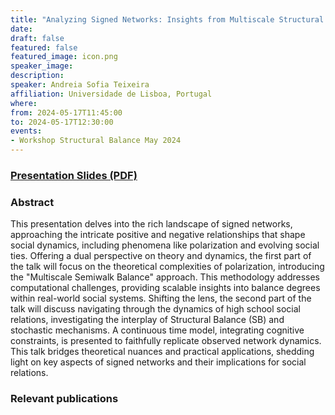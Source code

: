 ```yaml
---
title: "Analyzing Signed Networks: Insights from Multiscale Structural Balance Theory and Dynamics in High School Social Relations"
date:
draft: false
featured: false
featured_image: icon.png
speaker_image:
description:
speaker: Andreia Sofia Teixeira
affiliation: Universidade de Lisboa, Portugal
where:
from: 2024-05-17T11:45:00
to: 2024-05-17T12:30:00
events:
- Workshop Structural Balance May 2024 
---
```


### [Presentation Slides (PDF)](xxx.pdf)


### Abstract

This presentation delves into the rich landscape of signed
networks, approaching the intricate positive and negative
relationships that shape social dynamics, including
phenomena like polarization and evolving social
ties. Offering a dual perspective on theory and dynamics,
the first part of the talk will focus on the theoretical
complexities of polarization, introducing the "Multiscale
Semiwalk Balance" approach. This methodology addresses
computational challenges, providing scalable insights into
balance degrees within real-world social systems. Shifting
the lens, the second part of the talk will discuss
navigating through the dynamics of high school social
relations, investigating the interplay of Structural Balance
(SB) and stochastic mechanisms. A continuous time model,
integrating cognitive constraints, is presented to
faithfully replicate observed network dynamics. This talk
bridges theoretical nuances and practical applications,
shedding light on key aspects of signed networks and their
implications for social relations.


### Relevant publications 


